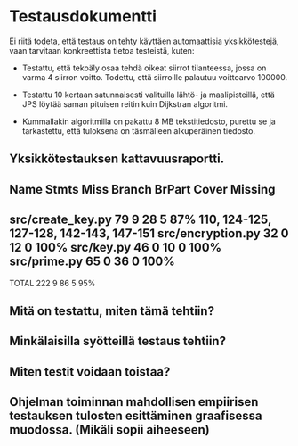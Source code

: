 # Testausdokumentti

Ei riitä todeta, että testaus on tehty käyttäen automaattisia yksikkötestejä, vaan tarvitaan konkreettista tietoa testeistä, kuten:

 * Testattu, että tekoäly osaa tehdä oikeat siirrot tilanteessa, jossa on varma 4 siirron voitto. Todettu, että siirroille palautuu voittoarvo 100000.
 
 * Testattu 10 kertaan satunnaisesti valituilla lähtö- ja maalipisteillä, että JPS löytää saman pituisen reitin kuin Dijkstran algoritmi.
 
 * Kummallakin algoritmilla on pakattu 8 MB tekstitiedosto, purettu se ja tarkastettu, että tuloksena on täsmälleen alkuperäinen tiedosto.


## Yksikkötestauksen kattavuusraportti.

Name                Stmts   Miss Branch BrPart  Cover   Missing
---------------------------------------------------------------
src/create_key.py      79      9     28      5    87%   110, 124-125, 127-128, 142-143, 147-151
src/encryption.py      32      0     12      0   100%
src/key.py             46      0     10      0   100%
src/prime.py           65      0     36      0   100%
---------------------------------------------------------------
TOTAL                 222      9     86      5    95%


## Mitä on testattu, miten tämä tehtiin?
## Minkälaisilla syötteillä testaus tehtiin?
## Miten testit voidaan toistaa?
## Ohjelman toiminnan mahdollisen empiirisen testauksen tulosten esittäminen graafisessa muodossa. (Mikäli sopii aiheeseen)


